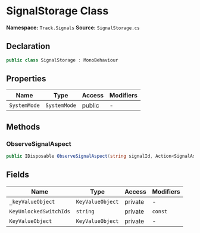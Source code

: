 # SignalStorage Class

**Namespace:** `Track.Signals`
**Source:** `SignalStorage.cs`

## Declaration

```csharp
public class SignalStorage : MonoBehaviour
```

## Properties

| Name | Type | Access | Modifiers |
|------|------|--------|-----------|
| `SystemMode` | `SystemMode` | public | - |

## Methods

### ObserveSignalAspect

```csharp
public IDisposable ObserveSignalAspect(string signalId, Action<SignalAspect> action)
```

## Fields

| Name | Type | Access | Modifiers |
|------|------|--------|-----------|
| `_keyValueObject` | `KeyValueObject` | private | - |
| `KeyUnlockedSwitchIds` | `string` | private | `const` |
| `KeyValueObject` | `KeyValueObject` | private | - |

